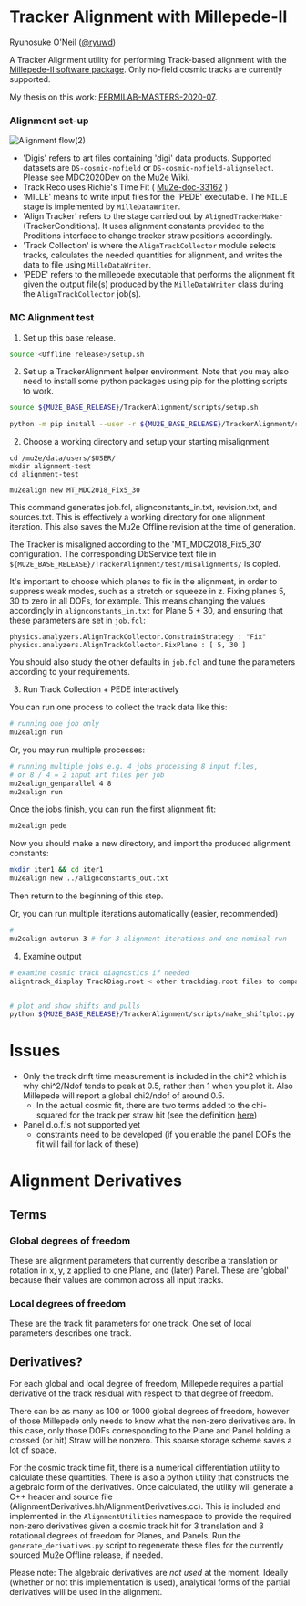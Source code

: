 # Tracker Alignment with Millepede-II

Ryunosuke O'Neil
([@ryuwd](https://github.com/ryuwd))

A Tracker Alignment utility for performing Track-based alignment with the [Millepede-II software package](https://www.desy.de/~kleinwrt/MP2/doc/html/index.html). Only no-field cosmic tracks are currently supported.

My thesis on this work: [FERMILAB-MASTERS-2020-07](https://inspirehep.net/literature/1849484).

### Alignment set-up
![Alignment flow(2)](https://user-images.githubusercontent.com/56410978/82936768-fa2e6500-9f86-11ea-81fe-b9f0bf20e842.png)
- 'Digis' refers to art files containing 'digi' data products. Supported datasets are `DS-cosmic-nofield` or `DS-cosmic-nofield-alignselect`. Please see MDC2020Dev on the Mu2e Wiki.
- Track Reco uses Richie's Time Fit ( [Mu2e-doc-33162](https://mu2e-docdb.fnal.gov/cgi-bin/sso/ShowDocument?docid=33162) )
- 'MILLE' means to write input files for the 'PEDE' executable. The `MILLE` stage is implemented by `MilleDataWriter`.
- 'Align Tracker' refers to the stage carried out by `AlignedTrackerMaker` (TrackerConditions). It uses alignment constants provided to the Proditions interface to change tracker straw positions accordingly.
- 'Track Collection' is where the `AlignTrackCollector` module selects tracks, calculates the needed quantities for alignment, and writes the data to file using `MilleDataWriter`.
- 'PEDE' refers to the millepede executable that performs the alignment fit given the output file(s) produced by the `MilleDataWriter` class during the `AlignTrackCollector` job(s).


### MC Alignment test
1. Set up this base release.
```bash
source <Offline release>/setup.sh
```
2. Set up a TrackerAlignment helper environment.
Note that you may also need to install some python packages using pip for the plotting scripts to work.
```bash
source ${MU2E_BASE_RELEASE}/TrackerAlignment/scripts/setup.sh

python -m pip install --user -r ${MU2E_BASE_RELEASE}/TrackerAlignment/scripts/requirements.txt
```

2. Choose a working directory and setup your starting misalignment
```
cd /mu2e/data/users/$USER/
mkdir alignment-test
cd alignment-test

mu2ealign new MT_MDC2018_Fix5_30

```
This command generates job.fcl, alignconstants_in.txt, revision.txt, and sources.txt. This is effectively a working directory for one alignment iteration. This also saves the Mu2e Offline revision at the time of generation.

The Tracker is misaligned according to the 'MT_MDC2018_Fix5_30' configuration. The corresponding DbService text file in `${MU2E_BASE_RELEASE}/TrackerAlignment/test/misalignments/` is copied.

It's important to choose which planes to fix in the alignment, in order to suppress weak modes, such as a stretch or squeeze in z.
Fixing planes 5, 30 to zero in all DOFs, for example. This means changing the values accordingly in `alignconstants_in.txt` for Plane 5 + 30, and ensuring that these parameters are set in `job.fcl`:
```
physics.analyzers.AlignTrackCollector.ConstrainStrategy : "Fix"
physics.analyzers.AlignTrackCollector.FixPlane : [ 5, 30 ]

```

You should also study the other defaults in `job.fcl` and tune the parameters according to your requirements.


3. Run Track Collection + PEDE interactively

You can run one process to collect the track data like this:
```bash
# running one job only
mu2ealign run
```

Or, you may run multiple processes:
```bash
# running multiple jobs e.g. 4 jobs processing 8 input files, 
# or 8 / 4 = 2 input art files per job
mu2ealign_genparallel 4 8
mu2ealign run
```

Once the jobs finish, you can run the first alignment fit:
```bash
mu2ealign pede
```
Now you should make a new directory, and import the produced alignment constants:
```bash
mkdir iter1 && cd iter1
mu2ealign new ../alignconstants_out.txt
```
Then return to the beginning of this step.

Or, you can run multiple iterations automatically (easier, recommended)
```bash
# 
mu2ealign autorun 3 # for 3 alignment iterations and one nominal run
```

4. Examine output
```bash
# examine cosmic track diagnostics if needed
aligntrack_display TrackDiag.root < other trackdiag.root files to compare against >


# plot and show shifts and pulls
python ${MU2E_BASE_RELEASE}/TrackerAlignment/scripts/make_shiftplot.py "First Run" alignconstants_out.txt "Second Run" iter1/alignconstants_out.txt
```

# Issues
- Only the track drift time measurement is included in the chi^2 which is why chi^2/Ndof tends to peak at 0.5, rather than 1 when you plot it. Also Millepede will report a global chi2/ndof of around 0.5.
   - In the actual cosmic fit, there are two terms added to the chi-squared for the track per straw hit (see the definition [here](https://github.com/Mu2e/Offline/blob/ff2d1d20467d56c67c3c035784de95d0df47f490/CosmicReco/src/PDFFit.cc#L317-L332))
- Panel d.o.f.'s not supported yet
   - constraints need to be developed (if you enable the panel DOFs the fit will fail for lack of these)


# Alignment Derivatives

## Terms
### Global degrees of freedom
These are alignment parameters that currently describe a translation or rotation in x, y, z applied to one Plane, and (later) Panel. These are 'global' because their values are common across all input tracks.

### Local degrees of freedom
These are the track fit parameters for one track. One set of local parameters describes one track.

## Derivatives?

For each global and local degree of freedom, Millepede requires a partial derivative of the track residual with respect to that degree of freedom.

There can be as many as 100 or 1000 global degrees of freedom, however of those Millepede only needs to know what the non-zero derivatives are. In this case, only those DOFs corresponding to the Plane and Panel holding a crossed (or hit) Straw will be nonzero. This sparse storage scheme saves a lot of space.

For the cosmic track time fit, there is a numerical differentiation utility to calculate these quantities. 
There is also a python utility that constructs the algebraic form of the derivatives. Once calculated, the utility will generate a C++ header and source file (AlignmentDerivatives.hh/AlignmentDerivatives.cc). This is included and implemented in the `AlignmentUtilities` namespace to provide the required non-zero derivatives given a cosmic track hit for 3 translation and 3 rotational degrees of freedom for Planes, and Panels.
Run the `generate_derivatives.py` script to regenerate these files for the currently sourced Mu2e Offline release, if needed. 

Please note: The algebraic derivatives are *not used* at the moment. Ideally (whether or not this implementation is used), analytical forms of the partial derivatives will be used in the alignment.
